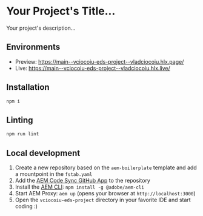 # Your Project's Title...
Your project's description...

## Environments
- Preview: https://main--vciocoiu-eds-project--vladciocoiu.hlx.page/
- Live: https://main--vciocoiu-eds-project--vladciocoiu.hlx.live/

## Installation

```sh
npm i
```

## Linting

```sh
npm run lint
```

## Local development

1. Create a new repository based on the `aem-boilerplate` template and add a mountpoint in the `fstab.yaml`
1. Add the [AEM Code Sync GitHub App](https://github.com/apps/aem-code-sync) to the repository
1. Install the [AEM CLI](https://github.com/adobe/helix-cli): `npm install -g @adobe/aem-cli`
1. Start AEM Proxy: `aem up` (opens your browser at `http://localhost:3000`)
1. Open the `vciocoiu-eds-project` directory in your favorite IDE and start coding :)
